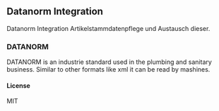 ## Datanorm Integration

Datanorm Integration Artikelstammdatenpflege und Austausch dieser.

### DATANORM
DATANORM is an industrie standard used in the plumbing and sanitary business. Similar to other formats like xml it can be read by mashines.

#### License

MIT
